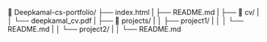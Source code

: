 📁 Deepkamal-cs-portfolio/
├── index.html
|
├── README.md
|
├── 📁 cv/
|
│   └── deepkamal_cv.pdf
|
├── 📁 projects/
|
│   ├── project1/
|
│   │   └── README.md
|
│   └── project2/
|
│       └── README.md


